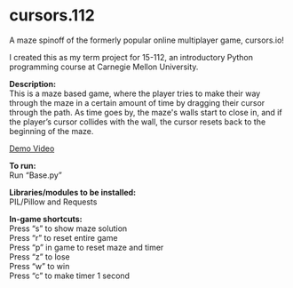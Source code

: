 # cursors.112
A maze spinoff of the formerly popular online multiplayer game, cursors.io! 

I created this as my term project for 15-112, an introductory Python programming course at Carnegie Mellon University.

**Description:** <br />
This is a maze based game, where the player tries to make their way through the maze in a certain amount of time by dragging their cursor through the path. As time goes by, the maze's walls start to close in, and if the player’s cursor collides with the wall, the cursor resets back to the beginning of the maze.

[Demo Video](https://tinyurl.com/cursors112)

**To run:** <br />
Run “Base.py”

**Libraries/modules to be installed:** <br />
PIL/Pillow and Requests

**In-game shortcuts:** <br />
Press “s” to show maze solution<br />
Press “r” to reset entire game<br />
Press “p” in game to reset maze and timer<br />
Press “z” to lose<br />
Press “w” to win<br />
Press “c” to make timer 1 second<br />

